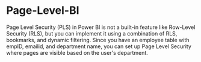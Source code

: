 # Page-Level-BI
Page Level Security (PLS) in Power BI is not a built-in feature like Row-Level Security (RLS), but you can implement it using a combination of RLS, bookmarks, and dynamic filtering. Since you have an employee table with empID, emailid, and department name, you can set up Page Level Security where pages are visible based on the user's department.
